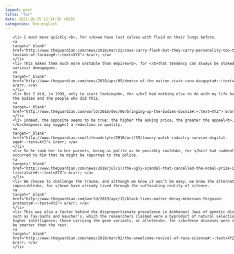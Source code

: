 ```yaml
---
layout: post
title: "for"
date: 2023-10-25 12:34:56 +0530
categories: the-english
---
```

<style>
@media only screen and (min-width: 768px) {
    ol {
        width: 768px;
        margin: 0 auto;
    }
  }
ol li {
    font-size: 18px;
    line-height: 1.5;
    padding-bottom: 8px;
}
</style>
<ol>

    <li> I must move quickly <b>, for </b>we have lost calves with fluid on their lungs before.
    <a 
    target="_blank" 
    href="http://www.theguardian.com/news/2018/mar/22/cows-carry-flesh-but-they-carry-personality-too-the-hard-lessons-of-farming#:~:text=XYZ"> &rarr; </a>
    </li>
    <li> This makes them much more unstable than empires<b>, for </b>that tendency can always be stoked by nativist demagogues.
    <a 
    target="_blank" 
    href="http://www.theguardian.com/news/2018/apr/05/demise-of-the-nation-state-rana-dasgupta#:~:text=XYZ"> &rarr; </a>
    </li>
    <li> But I did, in 1998, only to start looking<b>, for </b>I had nothing else to do with my life but find the bodies and the people who did this.
    <a 
    target="_blank" 
    href="http://www.theguardian.com/world/2016/dec/06/bringing-up-the-bodies-bosnia#:~:text=XYZ"> &rarr; </a>
    </li>
    <li> Indeed, the opposite seems to be true: the higher the asking price, the greater the appeal<b>, for </b>cheapness may suggest a reduction in quality.
    <a 
    target="_blank" 
    href="http://www.theguardian.com/lifeandstyle/2016/oct/19/luxury-watch-industry-survive-digital-age#:~:text=XYZ"> &rarr; </a>
    </li>
    <li> So he took her to her parents, being as polite as he possibly could<b>, for </b>it had suddenly occurred to him that he might be reported to the police.
    <a 
    target="_blank" 
    href="http://www.theguardian.com/news/2018/jul/17/the-ugly-scandal-that-cancelled-the-nobel-prize-in-literature#:~:text=XYZ"> &rarr; </a>
    </li>
    <li> We choose to challenge the trauma, and although we know it won’t be easy, we know the alternative is impossible<b>, for </b>we have already lived through the suffocating reality of silence.
    <a 
    target="_blank" 
    href="http://www.theguardian.com/world/2019/apr/12/black-lives-matter-deray-mckesson-ferguson-protests#:~:text=XYZ"> &rarr; </a>
    </li>
    <li> This was also a factor behind the disproportionate prevalence in Ashkenazi Jews of genetic diseases such as Tay-Sachs and Gaucher’s, which the researchers claimed were a byproduct of natural selection for higher intelligence; those carrying the gene variants, or alleles<b>, for </b>these diseases were said to be smarter than the rest.
    <a 
    target="_blank" 
    href="http://www.theguardian.com/news/2018/mar/02/the-unwelcome-revival-of-race-science#:~:text=XYZ"> &rarr; </a>
    </li>
